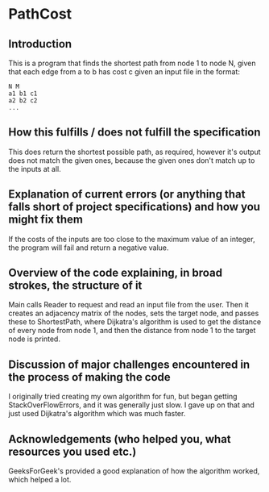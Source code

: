 # PathCost

## Introduction

This is a program that finds the shortest path from node 1 to node N, given that each edge from a to b has cost c given an input file in the format:

    N M
    a1 b1 c1
    a2 b2 c2
    ...

## How this fulfills / does not fulfill the specification

This does return the shortest possible path, as required, however it's output does not match the given ones, because the given ones don't match up to the inputs at all.

## Explanation of current errors (or anything that falls short of project specifications) and how you might fix them

If the costs of the inputs are too close to the maximum value of an integer, the program will fail and return a negative value.

## Overview of the code explaining, in broad strokes, the structure of it

Main calls Reader to request and read an input file from the user. Then it creates an adjacency matrix of the nodes, sets the target node, and passes these to ShortestPath, where Dijkatra's algorithm is used to get the distance of every node from node 1, and then the distance from node 1 to the target node is printed.

## Discussion of major challenges encountered in the process of making the code

I originally tried creating my own algorithm for fun, but began getting StackOverFlowErrors, and it was generally just slow. I gave up on that and just used Dijkatra's algorithm which was much faster.

## Acknowledgements (who helped you, what resources you used etc.)

GeeksForGeek's provided a good explanation of how the algorithm worked, which helped a lot.
